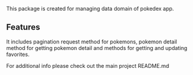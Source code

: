 
This package is created for managing data domain of pokedex app.

## Features

It includes pagination request method for pokemons, pokemon detail method for getting pokemon detail and methods for getting and updating favorites.

For additional info please check out the main project README.md

